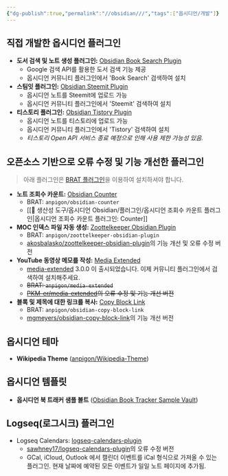```yaml
---
{"dg-publish":true,"permalink":"//obsidian///","tags":["옵시디언/개발"]}
---
```



## 직접 개발한 옵시디언 플러그인
- **도서 검색 및 노트 생성 플러그인:** [Obsidian Book Search Plugin](https://github.com/anpigon/obsidian-book-search-plugin)
    - Google 검색 API를 활용한 도서 검색 기능 제공
    - 옵시디언 커뮤니티 플러그인에서 'Book Search' 검색하여 설치
- **스팀잇 플러그인:** [Obsidian Steemit Plugin](https://github.com/anpigon/obsidian-steemit-plugin)
    - 옵시디언 노트를 Steemit에 업로드 가능
    - 옵시디언 커뮤니티 플러그인에서 'Steemit' 검색하여 설치
- **티스토리 플러그인:** [Obsidian Tistory Plugin](https://github.com/anpigon/obsidian-tistory-plugin)
    - 옵시디언 노트를 티스토리에 업로드 가능
    - 옵시디언 커뮤니티 플러그인에서 'Tistory' 검색하여 설치
    - *티스토리 Open API 서비스 종료 예정으로 인해 사용 제한 가능성 있음.*

## 오픈소스 기반으로 오류 수정 및 기능 개선한 플러그인
> 아래 플러그인은 [BRAT 플러그인](https://obsidian.md/plugins?id=obsidian42-brat)을 이용하여 설치하셔야 합니다.
- **노트 조회수 카운트:** [Obsidian Counter](https://github.com/anpigon/obsidian-counter)
	- BRAT: `anpigon/obsidian-counter`
	- [[🧰 생산성 도구/옵시디언 Obsidian/플러그인/옵시디언 조회수 카운트 플러그인\|옵시디언 조회수 카운트 플러그인: Counter]]
- **MOC 인덱스 파일 자동 생성:** [Zoottelkeeper Obsidian Plugin](https://github.com/anpigon/zoottelkeeper-obsidian-plugin)
	- BRAT: `anpigon/zoottelkeeper-obsidian-plugin`
	- [akosbalasko/zoottelkeeper-obsidian-plugin](https://github.com/akosbalasko/zoottelkeeper-obsidian-plugin)의 기능 개선 및 오류 수정 버전
 - **YouTube 동영상 메모를 작성:** [Media Extended](https://github.com/anpigon/media-extended)
	 - [media-extended](https://github.com/PKM-er/media-extended) 3.0.0 이 출시되었습니다. 이제 커뮤니티 플러그인에서 검색하여 설치해주세요.
	 - ~~BRAT: `anpigon/media-extended`~~
	 - ~~[PKM-er/media-extended](https://github.com/PKM-er/media-extended)의 오류 수정 및 기능 개선 버전~~
 - **블록 및 제목에 대한 링크를 복사:** [Copy Block Link](https://github.com/anpigon/obsidian-copy-block-link)
	 - BRAT: `anpigon/obsidian-copy-block-link`
	 - [mgmeyers/obsidian-copy-block-link](https://github.com/mgmeyers/obsidian-copy-block-link)의 기능 개선 버전

## 옵시디언 테마
- **Wikipedia Theme** ([anpigon/Wikipedia-Theme](https://github.com/anpigon/Wikipedia-Theme))

## 옵시디언 템플릿
- **옵시디언 북 트래커 샘플 볼트** ([Obsidian Book Tracker Sample Vault](https://github.com/anpigon/Obsidian_Book_Tracker_Sample_Vault))

##  Logseq(로그시크) 플러그인
- Logseq Calendars: [logseq-calendars-plugin](https://github.com/anpigon/logseq-calendars-plugin)
	- [sawhney17/logseq-calendars-plugin](https://github.com/sawhney17/logseq-calendars-plugin)의 오류 수정 버전
	- GCal, iCloud, Outlook 에서 캘린더 이벤트를 iCal 형식으로 가져올 수 있는 플러그인. 현재 날짜에 예약된 모든 이벤트가 일일 노트 페이지에 추가됨.